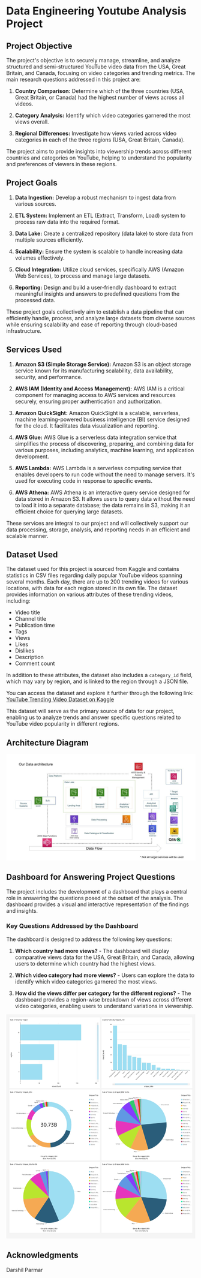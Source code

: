 # Data Engineering Youtube Analysis Project


## Project Objective

The project's objective is to securely manage, streamline, and analyze structured and semi-structured YouTube video data from the USA, Great Britain, and Canada, focusing on video categories and trending metrics. The main research questions addressed in this project are:

1. **Country Comparison:** Determine which of the three countries (USA, Great Britain, or Canada) had the highest number of views across all videos.

2. **Category Analysis:** Identify which video categories garnered the most views overall.

3. **Regional Differences:** Investigate how views varied across video categories in each of the three regions (USA, Great Britain, Canada).

The project aims to provide insights into viewership trends across different countries and categories on YouTube, helping to understand the popularity and preferences of viewers in these regions.

## Project Goals

1. **Data Ingestion:** Develop a robust mechanism to ingest data from various sources.

2. **ETL System:** Implement an ETL (Extract, Transform, Load) system to process raw data into the required format.

3. **Data Lake:** Create a centralized repository (data lake) to store data from multiple sources efficiently.

4. **Scalability:** Ensure the system is scalable to handle increasing data volumes effectively.

5. **Cloud Integration:** Utilize cloud services, specifically AWS (Amazon Web Services), to process and manage large datasets.

6. **Reporting:** Design and build a user-friendly dashboard to extract meaningful insights and answers to predefined questions from the processed data.

These project goals collectively aim to establish a data pipeline that can efficiently handle, process, and analyze large datasets from diverse sources while ensuring scalability and ease of reporting through cloud-based infrastructure.

## Services Used

1. **Amazon S3 (Simple Storage Service):** Amazon S3 is an object storage service known for its manufacturing scalability, data availability, security, and performance.

2. **AWS IAM (Identity and Access Management):** AWS IAM is a critical component for managing access to AWS services and resources securely, ensuring proper authentication and authorization.

3. **Amazon QuickSight:** Amazon QuickSight is a scalable, serverless, machine learning-powered business intelligence (BI) service designed for the cloud. It facilitates data visualization and reporting.

4. **AWS Glue:** AWS Glue is a serverless data integration service that simplifies the process of discovering, preparing, and combining data for various purposes, including analytics, machine learning, and application development.

5. **AWS Lambda:** AWS Lambda is a serverless computing service that enables developers to run code without the need to manage servers. It's used for executing code in response to specific events.

6. **AWS Athena:** AWS Athena is an interactive query service designed for data stored in Amazon S3. It allows users to query data without the need to load it into a separate database; the data remains in S3, making it an efficient choice for querying large datasets.

These services are integral to our project and will collectively support our data processing, storage, analysis, and reporting needs in an efficient and scalable manner.

## Dataset Used

The dataset used for this project is sourced from Kaggle and contains statistics in CSV files regarding daily popular YouTube videos spanning several months. Each day, there are up to 200 trending videos for various locations, with data for each region stored in its own file. The dataset provides information on various attributes of these trending videos, including:

- Video title
- Channel title
- Publication time
- Tags
- Views
- Likes
- Dislikes
- Description
- Comment count

In addition to these attributes, the dataset also includes a `category_id` field, which may vary by region, and is linked to the region through a JSON file.

You can access the dataset and explore it further through the following link:
[YouTube Trending Video Dataset on Kaggle](https://www.kaggle.com/datasets/datasnaek/youtube-new)

This dataset will serve as the primary source of data for our project, enabling us to analyze trends and answer specific questions related to YouTube video popularity in different regions.

## Architecture Diagram
![Image Alt Text](architecture.jpeg)

## Dashboard for Answering Project Questions

The project includes the development of a dashboard that plays a central role in answering the questions posed at the outset of the analysis. The dashboard provides a visual and interactive representation of the findings and insights.

### Key Questions Addressed by the Dashboard

The dashboard is designed to address the following key questions:

1. **Which country had more views?** - The dashboard will display comparative views data for the USA, Great Britain, and Canada, allowing users to determine which country had the highest views.

2. **Which video category had more views?** - Users can explore the data to identify which video categories garnered the most views.

3. **How did the views differ per category for the different regions?** - The dashboard provides a region-wise breakdown of views across different video categories, enabling users to understand variations in viewership.

![Image Alt Text](dashboard.jpg)

## Acknowledgments

Darshil Parmar
